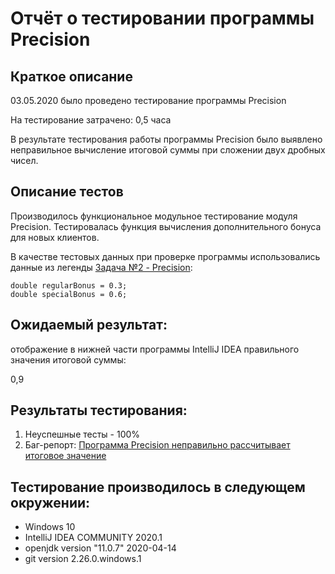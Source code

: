 ﻿# Отчёт о тестировании программы Precision

## Краткое описание

03.05.2020 было проведено тестирование программы Precision

На тестирование затрачено: 0,5 часа

В результате тестирования работы программы Precision было выявлено неправильное вычисление итоговой суммы при сложении двух дробных чисел.

## Описание тестов
Производилось функциональное модульное тестирование модуля Precision. Тестировалась функция вычисления дополнительного бонуса для новых клиентов.


В качестве тестовых данных при проверке программы использовались данные из легенды [Задача №2 - Precision](https://github.com/netology-code/javaqa-homeworks/tree/master/programming):

```
double regularBonus = 0.3;
double specialBonus = 0.6;
```

## Ожидаемый результат:

отображение в нижней части программы IntelliJ IDEA правильного значения итоговой суммы:

0,9

## Результаты тестирования:

1. Неуспешные тесты - 100%
2. Баг-репорт: [Программа Precision неправильно рассчитывает итоговое значение](https://github.com/IvanVorobev/javaqa-homeworks-Precision/issues/1)


## Тестирование производилось в следующем окружении:
* Windows 10
* IntelliJ IDEA COMMUNITY 2020.1
* openjdk version "11.0.7" 2020-04-14
* git version 2.26.0.windows.1
